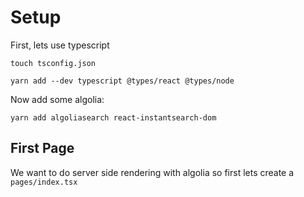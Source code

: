 # Setup

First, lets use typescript

```
touch tsconfig.json

yarn add --dev typescript @types/react @types/node

```

Now add some algolia:

```
yarn add algoliasearch react-instantsearch-dom
```

## First Page

We want to do server side rendering with algolia so first lets create a `pages/index.tsx`

